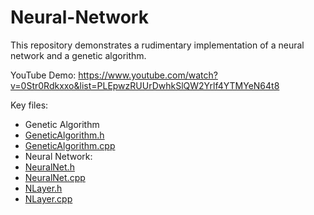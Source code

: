 Neural-Network
==============

This repository demonstrates a rudimentary implementation of a neural network and a genetic algorithm.

YouTube Demo: https://www.youtube.com/watch?v=0Str0Rdkxxo&list=PLEpwzRUUrDwhkSlQW2Yrlf4YTMYeN64t8

Key files:
 - Genetic Algorithm
  - [GeneticAlgorithm.h](https://github.com/matthewrdev/Neural-Network/blob/master/Neural%20Network%20Source%20Code/Game/include/GeneticAlgorithm.h)
  - [GeneticAlgorithm.cpp](https://github.com/matthewrdev/Neural-Network/blob/master/Neural%20Network%20Source%20Code/Game/src/GeneticAlgorithm.cpp)
 - Neural Network:
  - [NeuralNet.h](https://github.com/matthewrdev/Neural-Network/blob/master/Neural%20Network%20Source%20Code/Game/include/NeuralNet.h)
  - [NeuralNet.cpp](https://github.com/matthewrdev/Neural-Network/blob/master/Neural%20Network%20Source%20Code/Game/src/NeuralNet.cpp)
  - [NLayer.h](https://github.com/matthewrdev/Neural-Network/blob/master/Neural%20Network%20Source%20Code/Game/include/NLayer.h)
  - [NLayer.cpp](https://github.com/matthewrdev/Neural-Network/blob/master/Neural%20Network%20Source%20Code/Game/src/NLayer.cpp)
